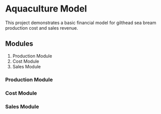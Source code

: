 # Aquaculture Model

This project demonstrates a basic financial model for gilthead sea bream production cost and sales revenue.

## Modules

1. Production Module
2. Cost Module
3. Sales Module

### Production Module

### Cost Module

### Sales Module
